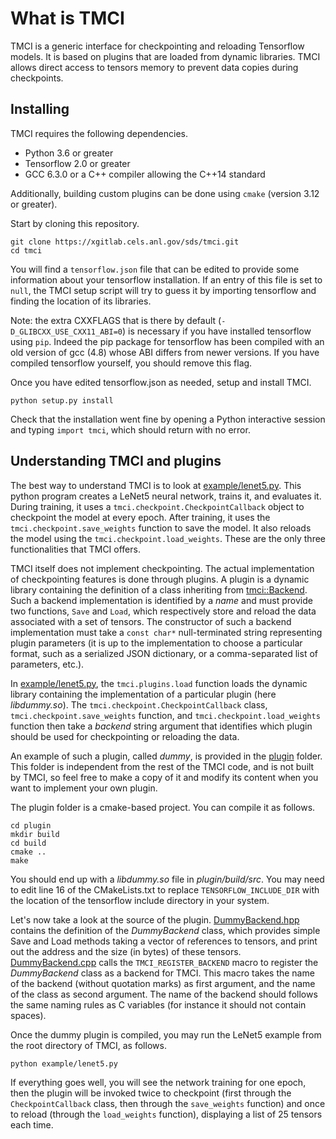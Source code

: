 What is TMCI
============

TMCI is a generic interface for checkpointing and reloading Tensorflow models.
It is based on plugins that are loaded from dynamic libraries. TMCI allows
direct access to tensors memory to prevent data copies during checkpoints.

Installing
----------

TMCI requires the following dependencies.
*  Python 3.6 or greater
*  Tensorflow 2.0 or greater
*  GCC 6.3.0 or a C++ compiler allowing the C++14 standard

Additionally, building custom plugins can be done using `cmake` (version 3.12 or
greater).

Start by cloning this repository.

```
git clone https://xgitlab.cels.anl.gov/sds/tmci.git
cd tmci
```

You will find a `tensorflow.json` file that can be edited to provide some
information about your tensorflow installation. If an entry of this file is set
to `null`, the TMCI setup script will try to guess it by importing tensorflow
and finding the location of its libraries.

Note: the extra CXXFLAGS that is there by default (`-D_GLIBCXX_USE_CXX11_ABI=0`)
is necessary if you have installed tensorflow using `pip`. Indeed the pip
package for tensorflow has been compiled with an old version of gcc (4.8) whose
ABI differs from newer versions. If you have compiled tensorflow yourself, you
should remove this flag.

Once you have edited tensorflow.json as needed, setup and install TMCI.

```
python setup.py install
```

Check that the installation went fine by opening a Python interactive session
and typing `import tmci`, which should return with no error.

Understanding TMCI and plugins
------------------------------

The best way to understand TMCI is to look at
[example/lenet5.py](https://xgitlab.cels.anl.gov/sds/tmci/blob/master/example/lenet5.py).
This python program creates a LeNet5 neural network, trains it, and evaluates it.
During training, it uses a `tmci.checkpoint.CheckpointCallback` object to
checkpoint the model at every epoch. After training, it uses the
`tmci.checkpoint.save_weights` function to save the model. It also reloads the
model using the `tmci.checkpoint.load_weights`. These are the only three
functionalities that TMCI offers.

TMCI itself does not implement checkpointing. The actual implementation of
checkpointing features is done through plugins. A plugin is a dynamic library
containing the definition of a class inheriting from
[tmci::Backend](https://xgitlab.cels.anl.gov/sds/tmci/blob/master/tmci/src/backend.hpp).
Such a backend implementation is identified by a *name* and must provide two
functions, `Save` and `Load`, which respectively store and reload the data
associated with a set of tensors. The constructor of such a backend implementation
must take a `const char*` null-terminated string representing plugin parameters
(it is up to the implementation to choose a particular format, such as
a serialized JSON dictionary, or a comma-separated list of parameters, etc.).

In [example/lenet5.py](https://xgitlab.cels.anl.gov/sds/tmci/blob/master/example/lenet5.py),
the `tmci.plugins.load` function loads the dynamic library containing the implementation
of a particular plugin (here *libdummy.so*). The
`tmci.checkpoint.CheckpointCallback` class, `tmci.checkpoint.save_weights`
function, and `tmci.checkpoint.load_weights` function then take a *backend*
string argument that identifies which plugin should be used for checkpointing or
reloading the data.

An example of such a plugin, called *dummy*, is provided in the
[plugin](https://xgitlab.cels.anl.gov/sds/tmci/tree/master/plugin) folder.
This folder is independent from the rest of the TMCI code, and is not built by
TMCI, so feel free to make a copy of it and modify its content when you want to
implement your own plugin.

The plugin folder is a cmake-based project. You can compile it as follows.
```
cd plugin
mkdir build
cd build
cmake ..
make
```
You should end up with a *libdummy.so* file in *plugin/build/src*.
You may need to edit line 16 of the CMakeLists.txt to replace
`TENSORFLOW_INCLUDE_DIR` with the location of the tensorflow include
directory in your system.

Let's now take a look at the source of the plugin.
[DummyBackend.hpp](https://xgitlab.cels.anl.gov/sds/tmci/blob/master/plugin/src/DummyBackend.hpp)
contains the definition of the *DummyBackend* class, which provides simple
Save and Load methods taking a vector of references to tensors, and print out
the address and the size (in bytes) of these tensors.
[DummyBackend.cpp](https://xgitlab.cels.anl.gov/sds/tmci/blob/master/plugin/src/DummyBackend.cpp)
calls the `TMCI_REGISTER_BACKEND` macro to register the *DummyBackend* class
as a backend for TMCI. This macro takes the name of the backend (without quotation
marks) as first argument, and the name of the class as second argument. The
name of the backend should follows the same naming rules as C variables (for
instance it should not contain spaces).

Once the dummy plugin is compiled, you may run the LeNet5 example from the
root directory of TMCI, as follows.
```
python example/lenet5.py
```
If everything goes well, you will see the network training for one epoch,
then the plugin will be invoked twice to checkpoint (first through the
`CheckpointCallback` class, then through the `save_weights` function) and once
to reload (through the `load_weights` function), displaying a list of 25 tensors
each time.